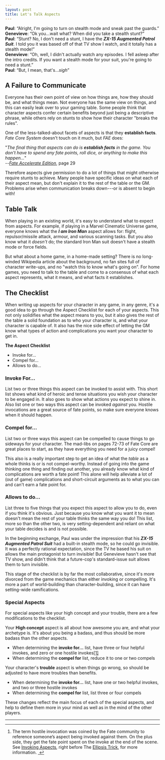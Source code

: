 ```yaml
---
layout: post
title: Let's Talk Aspects
---
```


**Paul**: “Alright, I'm going to turn on stealth mode and sneak past the guards.”  
**Genevieve**: “Ok you…wait what? When did you take a stealth stunt?”  
**Paul**: “Stunt? No, I don't need a stunt, I have the ***ZX-15 Augmented Patrol Suit***. I told you it was based off of that TV show I watch, and it totally has a stealth mode!”  
**Genevieve**: “Oh, well, I didn't actually watch any episodes. I fell asleep after the intro credits. If you want a stealth mode for your suit, you're going to need a stunt.”  
**Paul**: “But, I mean, that's…*sigh*”

<!--more-->

## A Failure to Communicate
Everyone has their own point of view on how things are, how they should be, and what things mean. Not everyone has the same view on things, and this can easily leak over to your gaming table. Some people think that character aspects confer certain benefits beyond just being a descriptive phrase, while others rely on stunts to show how their character "breaks the rules".

One of the less-talked-about facets of aspects is that they **establish facts**. *Fate Core System* doesn't touch on it much, but *FAE* does:

"*The final thing that aspects can do is **establish facts** in the game. You don't have to spend any fate points, roll dice, or anything to make this happen…*"  
--*[Fate Accelerate Edition](http://fate-srd.com/fate-accelerated/aspects-fate-points#establishing-facts)*, page 29

Therefore aspects give permission to do a lot of things that might otherwise require stunts to achieve. Many people have specific ideas on what each of their aspect mean, but don't explain it to the rest of the table or the GM. Problems arise when communication breaks down---or is absent to begin with!

## Table Talk
When playing in an existing world, it's easy to understand what to expect from aspects. For example, if playing in a Marvel Cinematic Universe game, everyone knows what the ***I am Iron Man*** aspect allows for: flight, repulsor/missile attack, armour, and various scanning tasks. But you also know what it *doesn't* do; the standard Iron Man suit doesn't have a stealth mode or force fields.

But what about a home game, in a home-made setting? There is no long-winded Wikipedia article about the background, no fan sites full of character write-ups, and no "watch this to know what's going on". For home games, you need to talk to the table and come to a consensus of what each aspect represents, what it means, and what facts it establishes.

## The Checklist
When writing up aspects for your character in any game, in any genre, it's a good idea to go through the Aspect Checklist for each of your aspects. This not only solidifies what the aspect means to you, but it also gives the rest of the table a solid foundation as to who your character is, and what your character is capable of. It also has the nice side effect of letting the GM know what types of action and complications you want your character to get in.

**The Aspect Checklist**

* Invoke for…
* Compel for…
* Allows to do…

### Invoke For…
List two or three things this aspect can be invoked to assist with. This short list shows what kind of heroic and tense situations you wish your character to be engaged in. It also goes to show what actions you expect to shine in. Also list one or two ways this aspect can be invoked *against* you. Hostile invocations are a great source of fate points, so make sure everyone knows when it should happen.

### Compel for…
List two or three ways this aspect can be compelled to cause things to go sideways for your character. The mad-libs on pages 72-73 of Fate Core are great places to start, as they have everything you need for a juicy compel!

This also is a really important step to get an idea of what the *table* as a whole thinks is or is not compel-worthy. Instead of going into the game thinking one thing and finding out another, you already know what kind of complications are worth a fate point! This alone will help alleviate a lot of (out of game) complications and short-circuit arguments as to what you can and can't earn a fate point for.

### Allows to do…
List three to five things that you expect this aspect to allow you to do, even if you think it's obvious. Just because you know what you want it to mean doesn't mean the rest of your table thinks the same way you do! This list, more so than the other two, is very setting-dependent and reliant on what your table decides is and is not possible.

In the beginning exchange, Paul was under the impression that his ***ZX-15 Augmented Patrol Suit*** had a built-in stealth mode, so he could go invisible. It was a perfectly rational expectation, since the TV he based his suit on allows the main protagonist to turn invisible! But Genevieve hasn't see that TV show, and didn't think that a future-cop's standard-issue suit allows them to turn invisible.

This stage of the checklist is by far the most collaborative, since it's more divorced from the game mechanics than either invoking or compelling. It's more a part of world-building than character-building, since it can have setting-wide ramifications.

### Special Aspects
For special aspects like your high concept and your trouble, there are a few modifications to the checklist.

Your **High concept** aspect is all about how awesome you are, and what your archetype is. It's about you being a badass, and thus should be more badass than the other aspects.

* When determining the **invoke for…** list, have three or four helpful invokes, and zero or one hostile invokes<a href="#fn:1" id="fnref:1" title="see footnote" class="footnote">[1]</a>
* When determining the **compel for** list, reduce it to one or two compels

Your character's **trouble** aspect is when things go wrong, so should be adjusted to have more troubles than benefits.

* When determining the **invoke for…** list, have one or two helpful invokes, and two or three hostile invokes
* When determining the **compel for** list, list three or four compels

These changes reflect the main focus of each of the special aspects, and help to define them more in your mind as well as in the mind of the other players.
***
<div class="footnotes">
<hr />
<ol>

<li id="fn:1">
The term hostile invocation was coined by the Fate community to reference someone&#8217;s aspect being invoked against them. On the plus side, they get the fate point spent on the invoke at the end of the scene. See <a href="http://fate-srd.com/fate-core/invoking-compelling-aspects#invoking-aspects">Invoking Aspects</a>, right before The <a href="http://fate-srd.com/fate-core/invoking-compelling-aspects#the-ellipsis-trick">Ellipsis Trick</a>, for more information. <a href="#fnref:1" title="return to article" class="reversefootnote">&#160;&#8617;</a>
</li>

</ol>
</div>